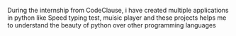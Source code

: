 During the internship from CodeClause, i have created multiple applications in python like Speed typing test, muisic player and these projects helps me to understand the beauty of python over other programming languages 
